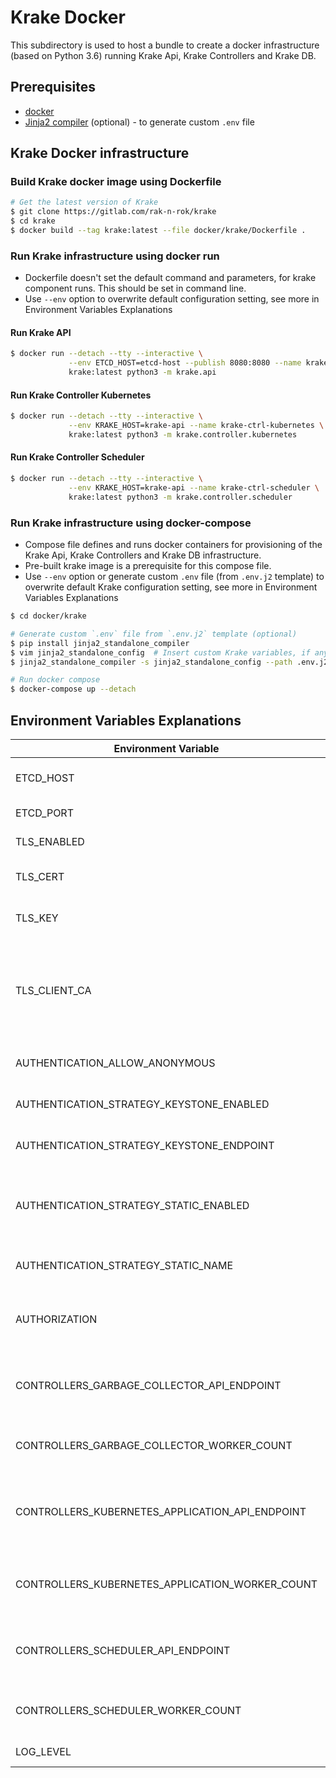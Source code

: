 # Krake Docker

This subdirectory is used to host a bundle to create a docker
infrastructure (based on Python 3.6) running Krake Api, Krake Controllers
and Krake DB.

## Prerequisites

 - [docker](https://www.docker.com/)
 - [Jinja2 compiler](https://github.com/filwaitman/jinja2-standalone-compiler) (optional) - to generate custom `.env` file


## Krake Docker infrastructure

### Build Krake docker image using Dockerfile

```bash
# Get the latest version of Krake
$ git clone https://gitlab.com/rak-n-rok/krake
$ cd krake
$ docker build --tag krake:latest --file docker/krake/Dockerfile .
```

### Run Krake infrastructure using docker run

- Dockerfile doesn't set the default command and parameters,
for krake component runs. This should be set in command line.
- Use `--env` option to overwrite default configuration setting,
see more in Environment Variables Explanations

#### Run Krake API

```bash
$ docker run --detach --tty --interactive \
             --env ETCD_HOST=etcd-host --publish 8080:8080 --name krake-api \
             krake:latest python3 -m krake.api
```

#### Run Krake Controller Kubernetes

```bash
$ docker run --detach --tty --interactive \
             --env KRAKE_HOST=krake-api --name krake-ctrl-kubernetes \
             krake:latest python3 -m krake.controller.kubernetes
```

#### Run Krake Controller Scheduler

```bash
$ docker run --detach --tty --interactive \
             --env KRAKE_HOST=krake-api --name krake-ctrl-scheduler \
             krake:latest python3 -m krake.controller.scheduler
```

### Run Krake infrastructure using docker-compose

- Compose file defines and runs docker containers for provisioning of the Krake Api,
Krake Controllers and Krake DB infrastructure.
- Pre-built krake image is a prerequisite for this compose file.
- Use `--env` option or generate custom `.env` file (from `.env.j2` template)
 to overwrite default Krake configuration setting, see more in Environment Variables Explanations

```bash
$ cd docker/krake

# Generate custom `.env` file from `.env.j2` template (optional)
$ pip install jinja2_standalone_compiler
$ vim jinja2_standalone_config  # Insert custom Krake variables, if any
$ jinja2_standalone_compiler -s jinja2_standalone_config --path .env.j2

# Run docker compose
$ docker-compose up --detach
```

## Environment Variables Explanations

| Environment Variable                             | Default Value                      | Description                                                                               |
|--------------------------------------------------|------------------------------------|-------------------------------------------------------------------------------------------|
| ETCD_HOST                                        | 127.0.0.1                          | Krake [etcdv3](https://github.com/etcd-io/etcd/releases/) database address                |
| ETCD_PORT                                        | 2379                               | Krake [etcdv3](https://github.com/etcd-io/etcd/releases/) database port                   |
| TLS_ENABLED                                      | false                              | Enables TLS on Krake Api                                                                  |
| TLS_CERT                                         | tmp/pki/system:api-server.pem      | Krake Api certificate file path                                                           |
| TLS_KEY                                          | tmp/pki/system:api-server-key.pem  | Krake Api private-key file path                                                           |
| TLS_CLIENT_CA                                    | tmp/pki/ca.pem                     | Krake Api client certificate authentication file path - contains certificate authorities  |
| AUTHENTICATION_ALLOW_ANONYMOUS                   | true                               | Enables anonymous request                                                                 |
| AUTHENTICATION_STRATEGY_KEYSTONE_ENABLED         | false                              | Enables Keystone authentication                                                           |
| AUTHENTICATION_STRATEGY_KEYSTONE_ENDPOINT        | http://localhost:5000/v3           | Keystone authentication endpoint                                                          |
| AUTHENTICATION_STRATEGY_STATIC_ENABLED           | true                               | Enables Static authentication (requests are authenticated by user-name)                   |
| AUTHENTICATION_STRATEGY_STATIC_NAME              | system                             | Static authentication user-name                                                           |
| AUTHORIZATION                                    | always-allow                       | Authorization mode: RBAC;always-allow;always-deny                                         |
| CONTROLLERS_GARBAGE_COLLECTOR_API_ENDPOINT       | http://localhost:8080              | Krake Api endpoint for Krake garbage collector                                            |
| CONTROLLERS_GARBAGE_COLLECTOR_WORKER_COUNT       | 5                                  | Krake garbage collector workers count                                                     |
| CONTROLLERS_KUBERNETES_APPLICATION_API_ENDPOINT  | http://localhost:8080              | Krake Api endpoint for Krake kubernetes application controller                            |
| CONTROLLERS_KUBERNETES_APPLICATION_WORKER_COUNT  | 5                                  | Krake kubernetes application controller workers count                                     |
| CONTROLLERS_SCHEDULER_API_ENDPOINT               | http://localhost:8080              | Krake Api endpoint for Krake scheduler controller                                         |
| CONTROLLERS_SCHEDULER_WORKER_COUNT               | 5                                  | Krake scheduler controller workers count                                                  |
| LOG_LEVEL                                        | INFO                               | Krake logging level                                                                       |
